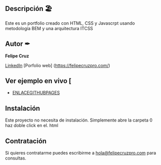## Descripción 🏖️

Este es un portfolio creado con HTML, CSS y Javascrpt usando metodología BEM y una arquitectura ITCSS

## Autor ✒
**Felipe Cruz**

[LinkedIn](https://www.linkedin.com/in/felipecruzpro/) 
[Porfolio web] (https://felipecruzpro.com/)

## Ver ejemplo en vivo [
- [ENLACEGITHUBPAGES](ENLACEGITHUBPAGES)

## Instalación 
Este proyecto no necesita de instalación. Simplemente abre la carpeta 0 haz doble click en el. html

## Contratación 
Si quieres contratarme puedes escribirme a hola@felipecruzpro.com para consultas.
